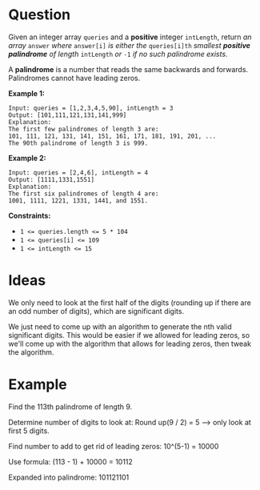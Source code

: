 # Question

Given an integer array `queries` and a **positive** integer `intLength`, return *an array* `answer` *where* `answer[i]` *is either the* `queries[i]th` *smallest **positive palindrome** of length* `intLength` *or* `-1` *if no such palindrome exists*.

A **palindrome** is a number that reads the same backwards and forwards. Palindromes cannot have leading zeros.

**Example 1:**

```
Input: queries = [1,2,3,4,5,90], intLength = 3
Output: [101,111,121,131,141,999]
Explanation:
The first few palindromes of length 3 are:
101, 111, 121, 131, 141, 151, 161, 171, 181, 191, 201, ...
The 90th palindrome of length 3 is 999.
```

**Example 2:**

```
Input: queries = [2,4,6], intLength = 4
Output: [1111,1331,1551]
Explanation:
The first six palindromes of length 4 are:
1001, 1111, 1221, 1331, 1441, and 1551.
```

**Constraints:**

- `1 <= queries.length <= 5 * 104`
- `1 <= queries[i] <= 109`
- `1 <= intLength <= 15`

# Ideas

We only need to look at the first half of the digits (rounding up if there are an odd number of digits), which are significant digits.

We just need to come up with an algorithm to generate the nth valid significant digits. This would be easier if we allowed for leading zeros, so we'll come up with the algorithm that allows for leading zeros, then tweak the algorithm.

# Example

Find the 113th palindrome of length 9.

Determine number of digits to look at: Round up(9 / 2) = 5 --> only look at first 5 digits.

Find number to add to get rid of leading zeros: 10^(5-1) = 10000

Use formula: (113 - 1) + 10000 = 10112

Expanded into palindrome: 101121101